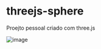 # threejs-sphere
Proejto pessoal criado com three.js

![image](https://user-images.githubusercontent.com/80261904/216563467-b7bb45ca-349f-4344-b179-aff3a003abaa.png)
